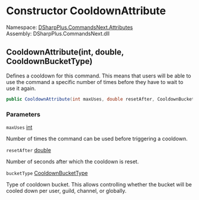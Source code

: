 # Constructor CooldownAttribute

Namespace: [DSharpPlus.CommandsNext.Attributes](DSharpPlus.CommandsNext.Attributes.md)  
Assembly: DSharpPlus.CommandsNext.dll

## <a id="DSharpPlus_CommandsNext_Attributes_CooldownAttribute__ctor_System_Int32_System_Double_DSharpPlus_CommandsNext_Attributes_CooldownBucketType_"></a>CooldownAttribute\(int, double, CooldownBucketType\)

Defines a cooldown for this command. This means that users will be able to use the command a specific number of times before they have to wait to use it again.

```csharp
public CooldownAttribute(int maxUses, double resetAfter, CooldownBucketType bucketType)
```

### Parameters

`maxUses` [int](https://learn.microsoft.com/dotnet/api/system.int32)

Number of times the command can be used before triggering a cooldown.

`resetAfter` [double](https://learn.microsoft.com/dotnet/api/system.double)

Number of seconds after which the cooldown is reset.

`bucketType` [CooldownBucketType](DSharpPlus.CommandsNext.Attributes.CooldownBucketType.md)

Type of cooldown bucket. This allows controlling whether the bucket will be cooled down per user, guild, channel, or globally.

